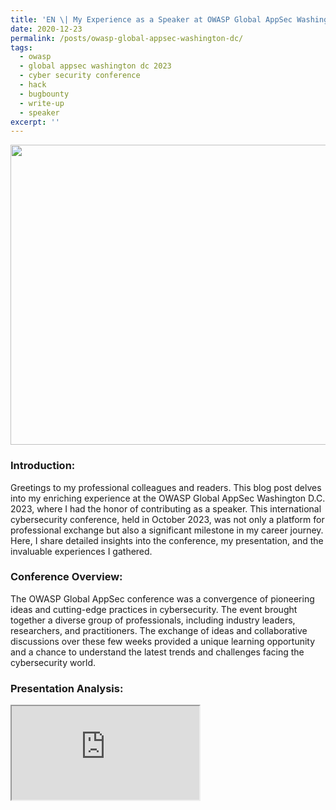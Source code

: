 ```yaml
---
title: 'EN \| My Experience as a Speaker at OWASP Global AppSec Washington D.C. 2023'
date: 2020-12-23
permalink: /posts/owasp-global-appsec-washington-dc/
tags:
  - owasp
  - global appsec washington dc 2023
  - cyber security conference
  - hack
  - bugbounty
  - write-up
  - speaker
excerpt: ''
---
```


<a data-flickr-embed="true" data-header="true" data-footer="true" href="https://www.flickr.com/photos/199731183@N06" title=""><img src="https://live.staticflickr.com/65535/53396944179_26105bdce1_z.jpg" width="640" height="480" alt=""/></a><script async src="//embedr.flickr.com/assets/client-code.js" charset="utf-8"></script>

### Introduction:
Greetings to my professional colleagues and readers. This blog post delves into my enriching experience at the OWASP Global AppSec Washington D.C. 2023, where I had the honor of contributing as a speaker. This international cybersecurity conference, held in October 2023, was not only a platform for professional exchange but also a significant milestone in my career journey. Here, I share detailed insights into the conference, my presentation, and the invaluable experiences I gathered.

### Conference Overview:
The OWASP Global AppSec conference was a convergence of pioneering ideas and cutting-edge practices in cybersecurity. The event brought together a diverse group of professionals, including industry leaders, researchers, and practitioners. The exchange of ideas and collaborative discussions over these few weeks provided a unique learning opportunity and a chance to understand the latest trends and challenges facing the cybersecurity world.

### Presentation Analysis:

<iframe src="
https://www.academia.edu/111372412/OWASP_Top_25_Parameters_Project_Lu_tfu_Mert_Ceylan_2023_Global_AppSec_DC_Speaker_Slide?source=swp_share">
Source on Academia.edu: 
<a href="https://www.academia.edu/111372412/OWASP_Top_25_Parameters_Project_Lu_tfu_Mert_Ceylan_2023_Global_AppSec_DC_Speaker_Slide?source=swp_share">

My presentation on October 30 was a defining moment. I showcased my project, the OWASP Top 25 Parameters, which I began developing in my mid-teens and eventually transferred to OWASP in 2023, thereby stepping into the role of an OWASP Project Leader. The presentation covered the intricate details of the project, its evolution over the years, and its impact on the field. The project’s focus on the most frequently detected parameters in security vulnerabilities offers a comprehensive look at current cybersecurity challenges.

### Project Synopsis and Significance:
The OWASP Top 25 Parameters project is a testament to the importance of ongoing research in cybersecurity. By analyzing prevalent security vulnerabilities across various systems, the project identifies and categorizes key parameters, thereby offering a valuable resource for security professionals worldwide. For those interested in delving deeper, I’ve included a link to the project repository, which serves as a robust resource for researchers and enthusiasts in the field.

### Personal Experiences and Growth:
As a young professional from Turkey, currently pursuing my studies in Poland, attending the conference in the United States was a transformative experience. The intercontinental journey was not just about geographical travel; it represented a significant leap in my professional and personal development. Engaging with a global community of cybersecurity experts, sharing ideas, and gaining fresh perspectives has immensely contributed to my growth in the field.

### Networking and Collaborations:
One of the highlights of the conference was the opportunity to network with peers and industry leaders. These interactions have opened doors to future collaborations and have enriched my understanding of global cybersecurity practices. The discussions I had with other speakers and attendees have broadened my horizons and have provided new avenues for exploration and innovation in my work.

<a data-flickr-embed="true" data-header="true" data-footer="true" href="https://www.flickr.com/photos/199731183@N06/53395701532/in/dateposted-public/" title="conf1"><img src="https://live.staticflickr.com/65535/53395701532_406f020235.jpg" width="333" height="500" alt="conf1"/></a><script async src="//embedr.flickr.com/assets/client-code.js" charset="utf-8"></script>
<a data-flickr-embed="true" data-header="true" data-footer="true" href="https://www.flickr.com/photos/199731183@N06/53396943069/in/dateposted-public/" title="resim_2023-12-14_053442734"><img src="https://live.staticflickr.com/65535/53396943069_3b1440ae9a.jpg" width="500" height="375" alt="resim_2023-12-14_053442734"/></a><script async src="//embedr.flickr.com/assets/client-code.js" charset="utf-8"></script>

### Gratitude and Future Aspirations:
I extend my sincere thanks to the OWASP Foundation for this invaluable opportunity. This conference has not only been a platform for sharing my work but also a catalyst for future endeavors in cybersecurity. I am inspired to continue my research and contribute to the field, and I eagerly anticipate participating in similar events in the future, further expanding my network and knowledge.

### Closing Thoughts:
As I reflect on my experience at OWASP Global AppSec DC 2023, I am filled with a sense of accomplishment and anticipation for what the future holds. This event has been a milestone in my journey, and I am motivated to keep pushing the boundaries of cybersecurity research and practice. To my fellow professionals and readers, I encourage you to stay engaged, keep exploring, and contribute to our shared field of cybersecurity. Here’s to many more years of learning, growing, and innovating together.
